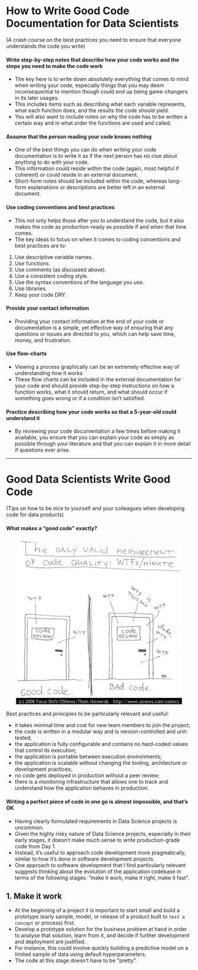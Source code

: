 # How to Write Good Code Documentation for Data Scientists
(A crash course on the best practices you need to ensure that everyone understands the code you write)

#### Write step-by-step notes that describe how your code works and the steps you need to make the code work
- The key here is to write down absolutely everything that comes to mind when writing your code, especially things that you may deem inconsequential to mention though could end up being game-changers in its later usages. 
- This includes items such as describing what each variable represents, what each function does, and the results the code should yield. 
- You will also want to include notes on why the code has to be written a certain way and in what order the functions are used and called.

#### Assume that the person reading your code knows nothing
- One of the best things you can do when writing your code documentation is to write it as if the next person has no clue about anything to do with your code.
- This information could reside within the code (again, most helpful if coherent) or could reside in an external document.
- Short-form notes should be included within the code, whereas long-form explanations or descriptions are better left in an external document.

#### Use coding conventions and best practices
- This not only helps those after you to understand the code, but it also makes the code as production-ready as possible if and when that time comes.
- The key ideas to focus on when it comes to coding conventions and best practices are to:
1.	Use descriptive variable names.
2.	Use functions.
3.	Use comments (as discussed above).
4.	Use a consistent coding style.
5.	Use the syntax conventions of the language you use.
6.	Use libraries.
7.	Keep your code DRY.

#### Provide your contact information
- Providing your contact information at the end of your code or documentation is a simple, yet effective way of ensuring that any questions or issues are directed to you, which can help save time, money, and frustration.

#### Use flow-charts
- Viewing a process graphically can be an extremely effective way of understanding how it works
- These flow charts can be included in the external documentation for your code and should provide step-by-step instructions on how a function works, what it should return, and what should occur if something goes wrong or if a condition isn’t satisfied.

#### Practice describing how your code works so that a 5-year-old could understand it
- By reviewing your code documentation a few times before making it available, you ensure that you can explain your code as simply as possible through your literature and that you can explain it in more detail if questions ever arise.

------------------
# Good Data Scientists Write Good Code
(Tips on how to be nice to yourself and your colleagues when developing code for data products)

#### What makes a “good code” exactly?
<p align="center">
  <img src="https://github.com/akimwong/akimwong/blob/main/articles/summaries/coding/coding1.jpg" width="450" height="450">
</p>

Best practices and principles to be particularly relevant and useful:
-	it takes minimal time and cost for new team members to join the project;
-	the code is written in a modular way and is version-controlled and unit-tested;
-	the application is fully configurable and contains no hard-coded values that control its execution;
-	the application is portable between execution environments;
-	the application is scalable without changing the tooling, architecture or development practices;
-	no code gets deployed in production without a peer review;
-	there is a monitoring infrastructure that allows one to track and understand how the application behaves in production.

#### Writing a perfect piece of code in one go is almost impossible, and that’s OK
- Having clearly formulated requirements in Data Science projects is uncommon.
- Given the highly risky nature of Data Science projects, especially in their early stages, it doesn’t make much sense to write production-grade code from Day 1.
- Instead, it’s useful to approach code development more pragmatically, similar to how it’s done in software development projects.
- One approach to software development that I find particularly relevant suggests thinking about the evolution of the application codebase in terms of the following stages: “make it work, make it right, make it fast”. 

## 1. Make it work
- At the beginning of a project it is important to start small and build a prototype (early sample, model, or release of a product built to `test a concept` or process) first. 
- Develop a prototype solution for the business problem at hand in order to analyse that solution, learn from it, and decide if further development and deployment are justified. 
- For instance, this could involve quickly building a predictive model on a limited sample of data using default hyperparameters. 
- The code at this stage doesn’t have to be “pretty”.




